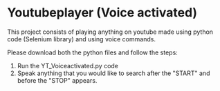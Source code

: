 # Youtubeplayer (Voice activated)

This project consists of playing anything on youtube made using python code (Selenium library) and using voice commands.

Please download both the python files and follow the steps:

1. Run the YT_Voiceactivated.py code
2. Speak anything that you would like to search after the "START" and before the "STOP" appears. 
